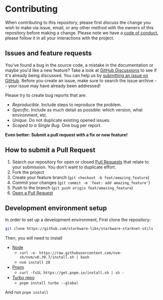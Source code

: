 # Contributing

When contributing to this repository, please first discuss the change you wish to make via issue,
email, or any other method with the owners of this repository before making a change.
Please note we have a [code of conduct](CODE_OF_CONDUCT.md),
please follow it in all your interactions with the project.

## Issues and feature requests

You've found a bug in the source code, a mistake in the documentation or maybe you'd like a new
feature? Take a look at [GitHub Discussions](https://github.com/starkware-libs/starkware-starknet-utils/discussions)
to see if it's already being discussed. You can help us by
[submitting an issue on GitHub](https://github.com/starkware-libs/starkware-starknet-utils/issues). Before you create
an issue, make sure to search the issue archive -- your issue may have already been addressed!

Please try to create bug reports that are:

- _Reproducible._ Include steps to reproduce the problem.
- _Specific._ Include as much detail as possible: which version, what environment, etc.
- _Unique._ Do not duplicate existing opened issues.
- _Scoped to a Single Bug._ One bug per report.

**Even better: Submit a pull request with a fix or new feature!**

## How to submit a Pull Request

1. Search our repository for open or closed
   [Pull Requests](https://github.com/starkware-libs/starkware-starknet-utils/pulls)
   that relate to your submission. You don't want to duplicate effort.
2. Fork the project
3. Create your feature branch (`git checkout -b feat/amazing_feature`)
4. Commit your changes (`git commit -m 'feat: add amazing_feature'`)
5. Push to the branch (`git push origin feat/amazing_feature`)
6. [Open a Pull Request](https://github.com/starkware-libs/starkware-starknet-utils/compare?expand=1)


## Development environment setup

In order to set up a development environment, First clone the repository:
```sh
git clone https://github.com/starkware-libs/starkware-starknet-utils
```

Then, you will need to install
- [Node](https://nodejs.org/en)
  - `curl -o- https://raw.githubusercontent.com/nvm-sh/nvm/v0.39.7/install.sh | bash`
  - `nvm install 20`
- [Pnpm](https://pnpm.io/)
  - `curl -fsSL https://get.pnpm.io/install.sh | sh -`
- [Turbo repo](https://turbo.build/)
  - `pnpm install turbo --global`

And run `pnpm install`
